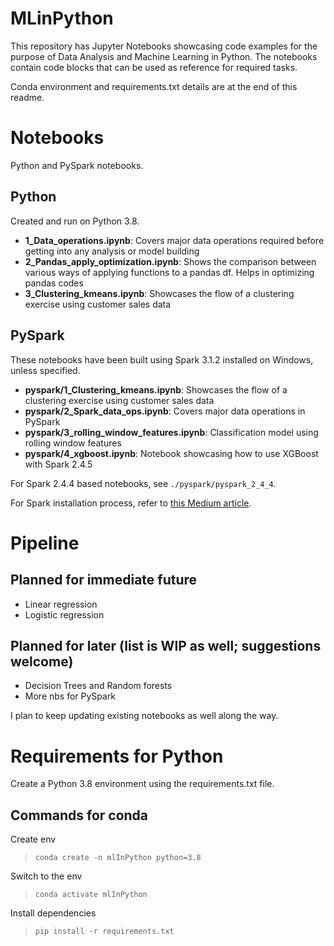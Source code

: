 # MLinPython

This repository has Jupyter Notebooks showcasing code examples for the purpose of Data Analysis and Machine Learning in Python.
The notebooks contain code blocks that can be used as reference for required tasks.

Conda environment and requirements.txt details are at the end of this readme.

# Notebooks
Python and PySpark notebooks.

## Python

Created and run on Python 3.8.
 - **1_Data_operations.ipynb**: Covers major data operations required before getting into any analysis or model building
 - **2_Pandas_apply_optimization.ipynb**: Shows the comparison between various ways of applying functions to a pandas df. Helps in optimizing pandas codes
 - **3_Clustering_kmeans.ipynb**: Showcases the flow of a clustering exercise using customer sales data

## PySpark
These notebooks have been built using Spark 3.1.2 installed on Windows, unless specified.
 - **pyspark/1_Clustering_kmeans.ipynb**: Showcases the flow of a clustering exercise using customer sales data
 - **pyspark/2_Spark_data_ops.ipynb**: Covers major data operations in PySpark
 - **pyspark/3_rolling_window_features.ipynb**: Classification model using rolling window features
 - **pyspark/4_xgboost.ipynb**: Notebook showcasing how to use XGBoost with Spark 2.4.5

For Spark 2.4.4 based notebooks, see `./pyspark/pyspark_2_4_4`.

For Spark installation process, refer to [this Medium article](https://medium.com/analytics-vidhya/installing-and-using-pyspark-on-windows-machine-59c2d64af76e).

# Pipeline
## Planned for immediate future
 - Linear regression
 - Logistic regression

## Planned for later (list is WIP as well; suggestions welcome)
 - Decision Trees and Random forests
 - More nbs for PySpark

I plan to keep updating existing notebooks as well along the way.

# Requirements for Python
Create a Python 3.8 environment using the requirements.txt file.

## Commands for conda

Create env
> `conda create -n mlInPython python=3.8`

Switch to the env
> `conda activate mlInPython`

Install dependencies
> `pip install -r requirements.txt`